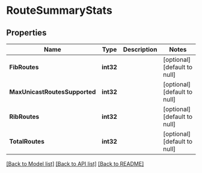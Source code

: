 # RouteSummaryStats

## Properties
Name | Type | Description | Notes
------------ | ------------- | ------------- | -------------
**FibRoutes** | **int32** |  | [optional] [default to null]
**MaxUnicastRoutesSupported** | **int32** |  | [optional] [default to null]
**RibRoutes** | **int32** |  | [optional] [default to null]
**TotalRoutes** | **int32** |  | [optional] [default to null]

[[Back to Model list]](../README.md#documentation-for-models) [[Back to API list]](../README.md#documentation-for-api-endpoints) [[Back to README]](../README.md)

